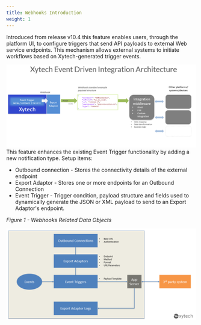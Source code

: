```yaml
---
title: Webhooks Introduction
weight: 1
---
```


Introduced from release v10.4 this feature enables users, through the platform UI, to configure triggers that send API payloads to external Web service endpoints. This mechanism allows external systems to initiate workflows based on Xytech-generated trigger events.

![](assets/Pasted%20image%2020240806143454.png)
This feature enhances the existing Event Trigger functionality by adding a new notification type. Setup items:
- Outbound connection - Stores the connectivity details of the external endpoint
- Export Adaptor - Stores one or more endpoints for an Outbound Connection
- Event Trigger - Trigger condition, payload structure and fields used to dynamically generate the JSON or XML payload to send to an Export Adaptor's endpoint.

_Figure 1 - Webhooks Related Data Objects_

![](assets/Pasted%20image%2020240806143105.png)



